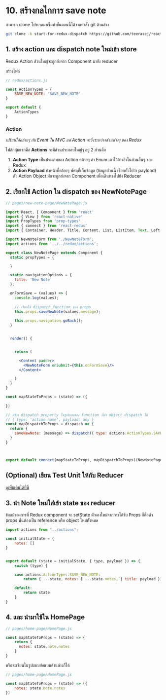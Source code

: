 # 10. สร้างกลไกการ save note 

สามารถ clone โปรเจคมาเริ่มทำขั้นตอนนี้ได้จากคำสั่ง git ด้านล่าง

```bash
git clone -b start-for-redux-dispatch https://github.com/teerasej/react-native-note-app-with-redux
```

## 1. สร้าง action และ dispatch note ใหม่เข้า store

Redux Action ส่วนใหญ่จะถูกส่งจาก Component มายัง reducer

สร้างไฟล์​

```js
// redux/actions.js

const ActionTypes = {
    SAVE_NEW_NOTE: 'SAVE_NEW_NOTE'
}

export default {
    ActionTypes
} 
```

### Action

_เปรียบได้คล้ายๆ กับ Event ใน MVC แต่ Action จะวิ่งระหว่างส่วนต่างๆ ของ Redux_

ไฟล์กลุ่มแรกคือ **Actions** จะมีส่วนประกอบใหญ่ๆ อยู่ 2 ส่วนคือ 

1. **Action Type** เป็นประเภทของ Action คล้ายๆ ค่า Enum เอาไว้อ้างอิงในส่วนอื่นๆ ของ Redux
2. **Action Payload** ทำหน้าที่คล้ายๆ พัศดุที่เก็บข้อมูล (ข้อมูลส่วนนี้ เรียกทั่วไปว่า payload) ตัว Action Object มักจะถูกส่งจาก Component เพื่อเดินทางไปยัง Reducer

## 2. เรียกใช้ Action ใน dispatch ของ NewNotePage 

```jsx
// pages/new-note-page/NewNotePage.js

import React, { Component } from 'react'
import { View } from 'react-native'
import PropTypes from 'prop-types'
import { connect } from 'react-redux'
import { Container, Header, Title, Content, List, ListItem, Text, Left, Right, Body, Button, Item, Input, Label } from 'native-base';

import NewNoteForm from './NewNoteForm';
import actions from '../../redux/actions';

export class NewNotePage extends Component {
  static propTypes = {

  }

  static navigationOptions = {
    title: 'New Note'
  };

  onFormSave = (values) => {
    console.log(values);
    
    // เรียกใช้ dispatch function ของ props
    this.props.saveNewNote(values.message);
    
    this.props.navigation.goBack();
  }


  render() {


    return (

      <Content padder>
        <NewNoteForm onSubmit={this.onFormSave}/>
      </Content>

    )
  }
}

const mapStateToProps = (state) => ({
  
})

// สร้าง dispatch property ในรูปแบบของ function ที่ส่ง object dispatch ได้
// { type: 'action name', payload: any }
const mapDispatchToProps = dispatch => {
  return {
    saveNewNote: (message) => dispatch({ type: actions.ActionTypes.SAVE_NEW_NOTE, payload: message })
  }
}



export default connect(mapStateToProps, mapDispatchToProps)(NewNotePage)
```

## (Optional) เขียน Test Unit ให้กับ Reducer

[ดูเพิ่มเติมได้ที่นี่](10-1-test-note-reducer.md)


## 3. นำ Note ใหม่ใส่เข้า state ของ reducer

ข้อแม้ของการที่ Redux component จะ setState ตัวเองใหม่จากการได้รับ Props ก็คือตัว props นั้นต้องเป็น reference หรือ object ใหม่ทั้งหมด 

```js
import actions from "../actions";

const initialState = {
    notes: []
}


export default (state = initialState, { type, payload }) => {
    switch (type) {

    case actions.ActionTypes.SAVE_NEW_NOTE:
        return { ...state, notes: [ ...state.notes, { title: payload }] }

    default:
        return state
    }
}
```


## 4. และ นำมาใช้ใน HomePage

```js
// pages/home-page/HomePage.js

const mapStateToProps = (state) => {
    return {
      notes: state.note.notes
    }
}

```

หรือจะเขียนในรูปแบบย่อแบบด้านล่างก็ได้ 

```js
// pages/home-page/HomePage.js

const mapStateToProps = (state) => ({
    notes: state.note.notes
})

```

